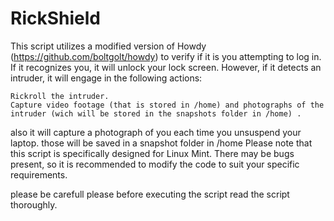 # RickShield

This script utilizes a modified version of Howdy (https://github.com/boltgolt/howdy) to verify if it is you attempting to log in. If it recognizes you, it will unlock your lock screen. However, if it detects an intruder, it will engage in the following actions:

    Rickroll the intruder.
    Capture video footage (that is stored in /home) and photographs of the intruder (wich will be stored in the snapshots folder in /home) .
    
also it will capture a photograph of you each time you unsuspend your laptop. those will be saved in a snapshot folder in /home
Please note that this script is specifically designed for Linux Mint. There may be bugs present, so it is recommended to modify the code to suit your specific requirements.

please be carefull please before executing the script read the script thoroughly.
